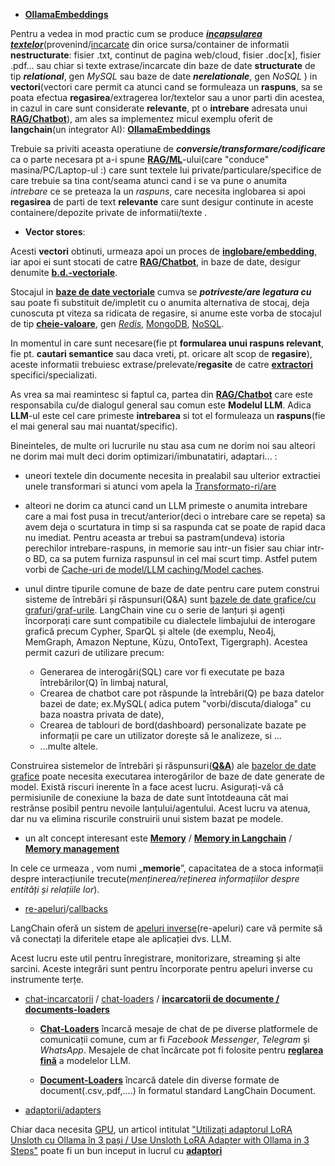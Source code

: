  - [**OllamaEmbeddings**](https://python.langchain.com/v0.2/docs/integrations/text_embedding/ollama/)

Pentru a vedea in mod practic cum se produce [***incapsularea textelor***](https://medium.aiplanet.com/implementing-rag-using-langchain-ollama-and-chainlit-on-windows-using-wsl-92d14472f15d)(provenind/[incarcate](https://python.langchain.com/v0.2/docs/integrations/document_loaders/) din orice sursa/container de informatii **nestructurate**: fisier .txt, continut de pagina web/cloud, fisier .doc[x], fisier .pdf... sau chiar si texte extrase/incarcate din baze de date **structurate** de tip ***relational***, gen *MySQL* sau baze de date ***nerelationale***, gen *NoSQL* ) in **vectori**(vectori care permit ca atunci cand se formuleaza un **raspuns**,  sa se poata efectua **regasirea**/extragerea lor/textelor sau a unor parti din acestea, in cazul in care sunt considerate **relevante**, pt o **intrebare** adresata unui [**RAG/Chatbot**](https://stackademic.com/blog/rag-using-llama3-langchain-and-chromadb-77bba0154df4)), am ales sa implementez micul exemplu oferit de **langchain**(un integrator AI): [**OllamaEmbeddings**](https://python.langchain.com/v0.2/docs/integrations/text_embedding/ollama/)

Trebuie sa priviti aceasta operatiune de ***conversie/transformare/codificare*** ca o parte necesara pt a-i spune [**RAG/ML**](https://dev.to/mohsin_rashid_13537f11a91/rag-with-ollama-1049)-ului(care "conduce" masina/PC/Laptop-ul :) care sunt textele lui private/particulare/specifice de care trebuie sa tina cont/seama atunci cand i se va pune o anumita *intrebare* ce se preteaza la un *raspuns*, care necesita inglobarea si apoi **regasirea** de parti de text **relevante** care sunt desigur continute in aceste containere/depozite private de informatii/texte .

 - **Vector stores**:
   
Acesti **vectori** obtinuti, urmeaza apoi un proces de [**inglobare/embedding**](https://www.timescale.com/blog/a-complete-guide-to-creating-and-storing-embeddings-for-postgresql-data/), iar apoi  ei sunt stocati de catre [**RAG/Chatbot**](https://jws.news/2024/how-to-build-a-rag-system-using-python-ollama-langchain-and-chroma-db/), in baze de date, desigur denumite [**b.d.-vectoriale**](https://python.langchain.com/v0.2/docs/integrations/vectorstores/).

Stocajul in [**baze de date vectoriale**](https://python.langchain.com/v0.2/docs/integrations/vectorstores/) cumva se ***potriveste/are legatura cu*** sau poate fi substituit de/impletit cu  o anumita alternativa de stocaj, deja cunoscuta pt viteza sa ridicata de regasire, si anume este vorba de stocajul de tip [**cheie-valoare**](https://python.langchain.com/v0.2/docs/integrations/stores/), gen [*Redis*](https://appmaster.io/blog/what-is-a-key-value-database-redis), [MongoDB](https://stackoverflow.com/questions/33973945/mongodb-best-way-to-storing-key-value-data), [NoSQL](https://www.influxdata.com/key-value-database/).

In momentul in care sunt necesare(fie pt **formularea unui raspuns relevant**, fie pt. **cautari semantice** sau daca vreti, pt. oricare alt scop de **regasire**), aceste informatii trebuiesc extrase/prelevate/**regasite** de catre [**extractori**](https://python.langchain.com/v0.2/docs/integrations/retrievers/) specifici/specializati.

As vrea sa mai reamintesc si faptul ca, partea din [**RAG/Chatbot**](https://www.thediscoblog.com/extending-code-llama/) care este responsabila cu/de dialogul general sau comun este **Modelul LLM**.
Adica **LLM**-ul este cel care primeste **intrebarea** si tot el formuleaza un **raspuns**(fie el mai general sau mai nuantat/specific).

Bineinteles, de multe ori lucrurile nu stau asa cum ne dorim noi sau alteori ne dorim mai mult deci dorim optimizari/imbunatatiri, adaptari... :
 - uneori textele din documente necesita in prealabil sau ulterior extractiei unele transformari si atunci vom apela la [Transformato-ri/are](https://python.langchain.com/v0.2/docs/integrations/document_transformers/)
 - alteori ne dorim ca atunci cand un LLM primeste o anumita intrebare care a mai fost pusa in trecut/anterior(deci o intrebare care se repeta) sa avem deja o scurtatura in timp si sa raspunda cat se poate de rapid daca nu imediat. Pentru aceasta ar trebui sa pastram(undeva) istoria perechilor intrebare-raspuns, in memorie sau intr-un fisier sau chiar intr-o BD, ca sa putem furniza raspunsul in cel mai scurt timp. Astfel putem vorbi de [Cache-uri de model/LLM caching/Model caches](https://python.langchain.com/v0.2/docs/integrations/llm_caching/).
 - unul dintre tipurile comune de baze de date pentru care putem construi sisteme de întrebări și răspunsuri(Q&A) sunt [bazele de date grafice/cu grafuri](https://python.langchain.com/v0.2/docs/integrations/graphs/)/[graf-urile](https://python.langchain.com/v0.1/docs/use_cases/graph/). LangChain vine cu o serie de lanțuri și agenți încorporați care sunt compatibile cu dialectele limbajului de interogare grafică precum Cypher, SparQL și altele (de  exemplu, Neo4j, MemGraph, Amazon Neptune, Kùzu, OntoText, Tigergraph). Acestea permit cazuri de utilizare precum:
 
    - Generarea de interogări(SQL) care vor fi executate pe baza întrebărilor(Q) în limbaj natural,
    - Crearea de chatbot care pot răspunde la întrebări(Q) pe baza datelor bazei de date; ex.MySQL( adica putem "vorbi/discuta/dialoga" cu baza noastra privata de date),
    - Crearea de tablouri de bord(dashboard) personalizate bazate pe informații pe care un utilizator dorește să le analizeze, si ...
    - ...multe altele.

Construirea sistemelor de întrebări și răspunsuri([**Q&A**](https://medium.com/@nookalabadrinath/rag-and-its-application-using-llama3-lang-chain-and-chroma-db-ec61e905b9a5)) ale [bazelor de date grafice](https://en.wikipedia.org/wiki/Graph_database) poate necesita executarea interogărilor de baze de date generate de model. Există riscuri inerente în a face acest lucru. Asigurați-vă că permisiunile de conexiune la baza de date sunt întotdeauna cât mai restrânse posibil pentru nevoile lanțului/agentului. Acest lucru va atenua, dar nu va elimina riscurile construirii unui sistem bazat pe modele. 

 - un alt concept interesant este [**Memory**](https://python.langchain.com/v0.2/docs/integrations/memory/) / [**Memory in Langchain**](https://python.langchain.com/v0.1/docs/modules/memory/adding_memory/) / [**Memory management**](https://python.langchain.com/v0.1/docs/modules/memory/)

In cele ce urmeaza , vom numi „**memorie**”, capacitatea de a stoca informații despre interacțiunile trecute(*menținerea/reținerea informațiilor despre entități și relațiile lor*).

 - [re-apeluri](https://python.langchain.com/v0.1/docs/modules/callbacks/)/[callbacks](https://python.langchain.com/v0.2/docs/integrations/callbacks/)

LangChain oferă un sistem de [apeluri inverse](https://medium.com/@shrinath.suresh/implementing-streaming-chatbot-with-langchain-callbacks-a-step-by-step-guide-a527a7d65b8b)(re-apeluri) care vă permite să vă conectați la diferitele etape ale aplicației dvs. LLM. 

Acest lucru este util pentru înregistrare, monitorizare, streaming și alte sarcini. Aceste integrări sunt pentru încorporate pentru apeluri inverse cu instrumente terțe.

 - [chat-incarcatorii](https://python.langchain.com/v0.2/api_reference/community/chat_loaders.html) / [chat-loaders](https://python.langchain.com/v0.2/docs/integrations/chat_loaders/) / [**incarcatorii de documente / documents-loaders**](https://python.langchain.com/v0.2/docs/integrations/document_loaders/)

    - [**Chat-Loaders**](https://python.langchain.com/v0.2/docs/integrations/chat_loaders/) încarcă mesaje de chat de pe diverse platformele de comunicații comune, cum ar fi *Facebook Messenger*, *Telegram* și *WhatsApp*.
   Mesajele de chat încărcate pot fi folosite pentru [**reglarea fină**](https://www.datacamp.com/tutorial/llama3-fine-tuning-locally) a modelelor LLM.

    - [**Document-Loaders**](https://python.langchain.com/v0.2/docs/integrations/document_loaders/) încarcă datele din diverse formate de document(.csv,.pdf,....) în formatul standard LangChain Document.
   
 - [adaptorii/adapters](https://python.langchain.com/v0.2/docs/integrations/adapters/)

Chiar daca necesita [GPU](https://github.com/OpenGVLab/LLaMA-Adapter/blob/main/docs/langchain_LLaMA_AdapterV2_demo.ipynb), un articol intitulat ["Utilizați adaptorul LoRA Unsloth cu Ollama în 3 pași / Use Unsloth LoRA Adapter with Ollama in 3 Steps"](https://sarinsuriyakoon.medium.com/unsloth-lora-with-ollama-lightweight-solution-to-full-cycle-llm-development-edadb6d9e0f0) poate fi un bun inceput in lucrul cu [**adaptori**](https://www.reddit.com/r/LocalLLaMA/comments/1dyjh6m/ollama_adapters/)

